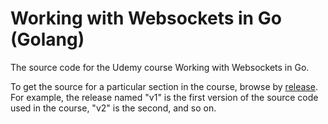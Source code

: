 # Working with Websockets in Go (Golang)

The source code for the Udemy course Working with Websockets in Go.

To get the source for a particular section in the course, browse
by [release](https://github.com/tsawler/ws-udemy/releases). For example, the release named "v1" is the first version
of the source code used in the course, "v2" is the second, and so on.